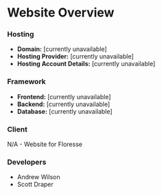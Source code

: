 # Website Overview

### Hosting
- **Domain:** [currently unavailable]
- **Hosting Provider:** [currently unavailable]
- **Hosting Account Details:** [currently unavailable]

### Framework
- **Frontend:** [currently unavailable]
- **Backend:** [currently unavailable]
- **Database:** [currently unavailable]

### Client
N/A - Website for Floresse

### Developers
- Andrew Wilson
- Scott Draper